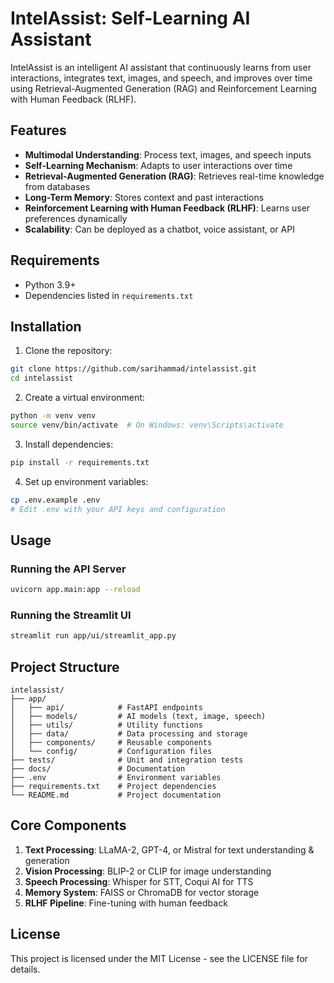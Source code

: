 # IntelAssist: Self-Learning AI Assistant

IntelAssist is an intelligent AI assistant that continuously learns from user interactions, integrates text, images, and speech, and improves over time using Retrieval-Augmented Generation (RAG) and Reinforcement Learning with Human Feedback (RLHF).

## Features

- **Multimodal Understanding**: Process text, images, and speech inputs
- **Self-Learning Mechanism**: Adapts to user interactions over time
- **Retrieval-Augmented Generation (RAG)**: Retrieves real-time knowledge from databases
- **Long-Term Memory**: Stores context and past interactions
- **Reinforcement Learning with Human Feedback (RLHF)**: Learns user preferences dynamically
- **Scalability**: Can be deployed as a chatbot, voice assistant, or API

## Requirements

- Python 3.9+
- Dependencies listed in `requirements.txt`

## Installation

1. Clone the repository:

```bash
git clone https://github.com/sarihammad/intelassist.git
cd intelassist
```

2. Create a virtual environment:

```bash
python -m venv venv
source venv/bin/activate  # On Windows: venv\Scripts\activate
```

3. Install dependencies:

```bash
pip install -r requirements.txt
```

4. Set up environment variables:

```bash
cp .env.example .env
# Edit .env with your API keys and configuration
```

## Usage

### Running the API Server

```bash
uvicorn app.main:app --reload
```

### Running the Streamlit UI

```bash
streamlit run app/ui/streamlit_app.py
```

## Project Structure

```
intelassist/
├── app/
│   ├── api/            # FastAPI endpoints
│   ├── models/         # AI models (text, image, speech)
│   ├── utils/          # Utility functions
│   ├── data/           # Data processing and storage
│   ├── components/     # Reusable components
│   └── config/         # Configuration files
├── tests/              # Unit and integration tests
├── docs/               # Documentation
├── .env                # Environment variables
├── requirements.txt    # Project dependencies
└── README.md           # Project documentation
```

## Core Components

1. **Text Processing**: LLaMA-2, GPT-4, or Mistral for text understanding & generation
2. **Vision Processing**: BLIP-2 or CLIP for image understanding
3. **Speech Processing**: Whisper for STT, Coqui AI for TTS
4. **Memory System**: FAISS or ChromaDB for vector storage
5. **RLHF Pipeline**: Fine-tuning with human feedback

## License

This project is licensed under the MIT License - see the LICENSE file for details.
